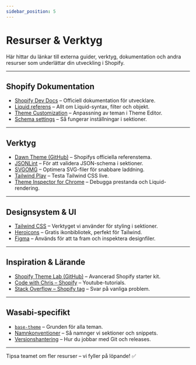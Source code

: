 ```yaml
---
sidebar_position: 5
---
```


# Resurser & Verktyg

Här hittar du länkar till externa guider, verktyg, dokumentation och andra resurser som underlättar din utveckling i Shopify.

---

## Shopify Dokumentation

- [Shopify Dev Docs](https://shopify.dev/) – Officiell dokumentation för utvecklare.
- [Liquid referens](https://shopify.dev/docs/api/liquid) – Allt om Liquid-syntax, filter och objekt.
- [Theme Customization](https://shopify.dev/docs/themes/customization) – Anpassning av teman i Theme Editor.
- [Schema settings](https://shopify.dev/docs/api/sections/schema) – Så fungerar inställningar i sektioner.

---

## Verktyg

- [Dawn Theme (GitHub)](https://github.com/Shopify/dawn) – Shopifys officiella referenstema.
- [JSONLint](https://jsonlint.com/) – För att validera JSON-schema i sektioner.
- [SVGOMG](https://jakearchibald.github.io/svgomg/) – Optimera SVG-filer för snabbare laddning.
- [Tailwind Play](https://play.tailwindcss.com/) – Testa Tailwind CSS live.
- [Theme Inspector for Chrome](https://shopify.dev/docs/themes/tools/theme-inspector) – Debugga prestanda och Liquid-rendering.

---

## Designsystem & UI

- [Tailwind CSS](https://tailwindcss.com/docs) – Verktyget vi använder för styling i sektioner.
- [Heroicons](https://heroicons.com/) – Gratis ikonbibliotek, perfekt för Tailwind.
- [Figma](https://figma.com/) – Används för att ta fram och inspektera designfiler.

---

## Inspiration & Lärande

- [Shopify Theme Lab (GitHub)](https://github.com/uicrooks/shopify-theme-lab) – Avancerad Shopify starter kit.
- [Code with Chris – Shopify](https://www.youtube.com/c/CodeWithChris/search?query=shopify) – Youtube-tutorials.
- [Stack Overflow – Shopify tag](https://stackoverflow.com/questions/tagged/shopify) – Svar på vanliga problem.

---

## Wasabi-specifikt

- [`base-theme`](../04-teman/base-theme.md) – Grunden för alla teman.
- [Namnkonventioner](../01-struktur/namnkonventioner.md) – Så namnger vi sektioner och snippets.
- [Versionshantering](../01-struktur/versionshantering.md) – Hur du jobbar med Git och releases.

---

Tipsa teamet om fler resurser – vi fyller på löpande! ✅
